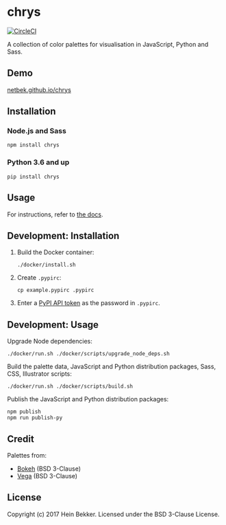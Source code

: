 # chrys

[![CircleCI](https://circleci.com/gh/netbek/chrys.svg?style=svg)](https://circleci.com/gh/netbek/chrys)

A collection of color palettes for visualisation in JavaScript, Python and Sass.

## Demo

[netbek.github.io/chrys](https://netbek.github.io/chrys#colour-schemes)

## Installation

### Node.js and Sass

```shell
npm install chrys
```

### Python 3.6 and up

```shell
pip install chrys
```

## Usage

For instructions, refer to [the docs](https://netbek.github.io/chrys#usage).

## Development: Installation

1. Build the Docker container:

    ```shell
    ./docker/install.sh
    ```

2. Create `.pypirc`:

    ```shell
    cp example.pypirc .pypirc
    ```

3. Enter a [PyPI API token](https://pypi.org/manage/account/#api-tokens) as the password in `.pypirc`.

## Development: Usage

Upgrade Node dependencies:

```shell
./docker/run.sh ./docker/scripts/upgrade_node_deps.sh
```

Build the palette data, JavaScript and Python distribution packages, Sass, CSS, Illustrator scripts:

```shell
./docker/run.sh ./docker/scripts/build.sh
```

Publish the JavaScript and Python distribution packages:

```shell
npm publish
npm run publish-py
```

## Credit

Palettes from:

* [Bokeh](https://github.com/bokeh/bokeh) (BSD 3-Clause)
* [Vega](https://github.com/vega/vega) (BSD 3-Clause)

## License

Copyright (c) 2017 Hein Bekker. Licensed under the BSD 3-Clause License.
